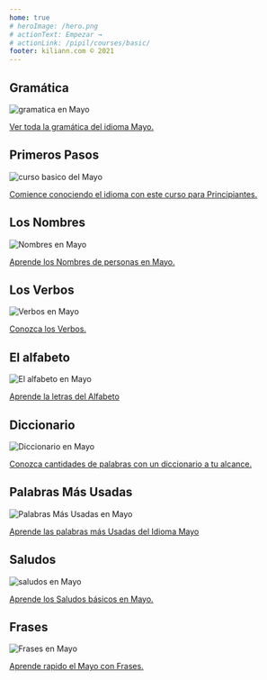 ```yaml
---
home: true
# heroImage: /hero.png
# actionText: Empezar →
# actionLink: /pipil/courses/basic/
footer: kiliann.com © 2021 
---
```


<div class="features">
  <div class="feature">
    <h2>Gramática </h2>
    <img src="/home/grammar.jpg" alt="gramatica en Mayo">
    <p><a href="/mx/mayo/grammar/guide/">Ver toda la gramática del idioma Mayo.</a></p>
  </div>
  <div class="feature">
    <h2>Primeros Pasos</h2>
    <img src="/home/courses.jpg" alt="curso basico del Mayo">
    <p><a href="/mx/mayo/courses/basic/">Comience conociendo el idioma con este curso para Principiantes.</a></p>
  </div>
  <div class="feature">
    <h2>Los Nombres</h2>
    <img src="/home/people.jpg" alt="Nombres en Mayo">
    <p><a href="/mx/mayo/vocabulary/people/">Aprende los Nombres de personas en Mayo.</a></p>
  </div>
   <div class="feature">
    <h2>Los Verbos </h2>
    <img src="/home/verbs.png" alt="Verbos en Mayo">
    <p><a href="/mx/mayo/grammar/verbs/">Conozca los Verbos.</a></p>
  </div>
  <div class="feature">
    <h2>El alfabeto</h2>
    <img src="/home/alphabet.jpg" alt="El alfabeto en Mayo">
    <p><a href="/mx/mayo/grammar/alphabet/">Aprende la letras del Alfabeto</a></p>
  </div>
     <div class="feature">
    <h2>Diccionario</h2>
    <img src="/home/dictionary.jpg" alt="Diccionario en Mayo">
    <p><a href="/mx/mayo/dictionary/">Conozca cantidades de palabras con un diccionario a tu alcance.</a></p>
  </div>
  <div class="feature">
    <h2>Palabras Más Usadas</h2>
    <img src="/home/more_used.jpg" alt="Palabras Más Usadas en Mayo">
    <p><a href="/mx/mayo/vocabulary/more_used/">Aprende las palabras más Usadas del Idioma Mayo</a></p>
  </div>
    <div class="feature">
    <h2>Saludos</h2>
    <img src="/home/greetings.jpg" alt="saludos en Mayo">
    <p><a href="/mx/mayo/vocabulary/greetings/">Aprende los Saludos básicos en Mayo.</a></p>
  </div>
   <div class="feature">
    <h2>Frases</h2>
    <img src="/home/phrases.jpg" alt="Frases en Mayo">
    <p><a href="/mx/mayo/vocabulary/phrases/">Aprende rapido el Mayo con Frases.</a></p>
  </div>
</div>

<!-- <counter/> -->